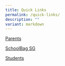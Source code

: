 ```yaml
---
title: Quick Links
permalink: /quick-links/
description: ""
variant: markdown
---
```

[Parents](/parents/letter-to-parents)

[SchoolBag SG](https://www.schoolbag.sg/)

[Students](https://montfortsec.moe.edu.sg/students/sec-1-onboarding/sec-1-onboarding/)  

